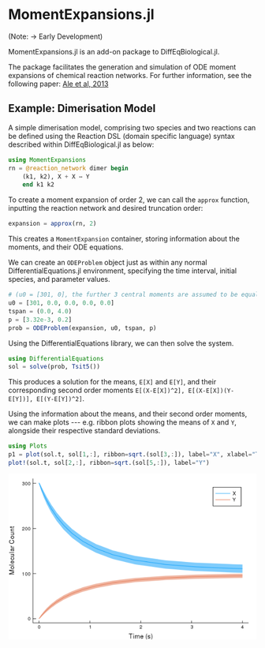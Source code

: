 # MomentExpansions.jl

(Note: -> Early Development)

MomentExpansions.jl is an add-on package to DiffEqBiological.jl.

The package facilitates the generation and simulation of ODE moment expansions of chemical reaction networks. For further information, see the following paper: [Ale et al, 2013](https://aip.scitation.org/doi/10.1063/1.4802475)

## Example: Dimerisation Model

A simple dimerisation model, comprising two species and two reactions can be defined using the Reaction DSL (domain specific language) syntax described within DiffEqBiological.jl as below:

```julia
using MomentExpansions
rn = @reaction_network dimer begin
    (k1, k2), X + X ↔ Y
    end k1 k2
```

To create a moment expansion of order 2, we can call the `approx` function, inputting the reaction network and desired truncation order:

```julia
expansion = approx(rn, 2)
```

This creates a `MomentExpansion` container, storing information about the moments, and their ODE equations.

We can create an `ODEProblem` object just as within any normal DifferentialEquations.jl environment, specifying the time interval, initial species, and parameter values.

```julia
# (u0 = [301, 0], the further 3 central moments are assumed to be equal to 0)
u0 = [301, 0.0, 0.0, 0.0, 0.0]
tspan = (0.0, 4.0)
p = [3.32e-3, 0.2]
prob = ODEProblem(expansion, u0, tspan, p)
```

Using the DifferentialEquations library, we can then solve the system.

```julia
using DifferentialEquations
sol = solve(prob, Tsit5())
```

This produces a solution for the means, `E[X]` and `E[Y]`, and their corresponding second order moments `E[(X-E[X])^2], E[(X-E[X])(Y-E[Y])], E[(Y-E[Y])^2]`.

Using the information about the means, and their second order moments, we can make plots --- e.g. ribbon plots showing the means of `X` and `Y`, alongside their respective standard deviations.

```julia
using Plots
p1 = plot(sol.t, sol[1,:], ribbon=sqrt.(sol[3,:]), label="X", xlabel="Time (s)", ylabel="Molecular Count", grid=false)
plot!(sol.t, sol[2,:], ribbon=sqrt.(sol[5,:]), label="Y")
```
![Dimer Plot](dimer.png)

